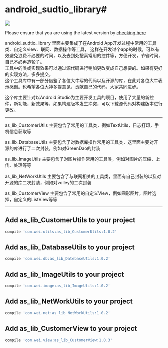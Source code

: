 # android_sudtio_library#
[![](https://jitpack.io/v/wei120698598/android_sudtio_library.svg)](https://jitpack.io/#wei120698598/android_sudtio_library)

Please ensure that you are using the latest version by [checking here](https://bintray.com/bintray/jcenter)

android_sudtio_library 里面主要集成了在Android App开发过程中常用的工具类、自定义view、联网、数据操作等工具，
这样在开发过个app的时候，可以有效避免浪费不必要的时间，以及去到处搜索常用的控件等，方便开发，节省时间，自己不必再造轮子。<br>
工具中的类或实现效果可以通过源代码进行稍加更改变成自己想要的。如果有更好的实现方法，多多提交。<br>
这个工具库中有一部分借鉴了各位大牛写的代码以及开源的库，在此对各位大牛表示感谢。也希望各位大神多提意见，贡献自己的代码，大家共同进步。<br>

这个库主要针对以Android Studio为主要开发工具的项目，使用了大量的新控件，新功能，新效果等，如果构建版本发生冲突，可以下载源代码对构建版本进行更改。



----------------------------

as_lib_CustomerUtils 主要包含了常用的工具类，例如TextUtils，日志打印，手机信息获取等

as_lib_DatabaseUtils 主要包含了对数据库操作常用的工具类，这里面主要对开源的库进行了二次封装，例如对GreenDao的封装

as_lib_ImageUtils 主要包含了对图片操作常用的工具类，例如对图片的压缩、上传、处理等等

as_lib_NetWorkUtils 主要包含了与联网相关的工具类，里面有自己封装的以及对开源的库二次封装，例如对volley的二次封装

as_lib_CustomerView 主要包含了常用的自定义View，例如圆形图片，图片选择，自定义的ListView等等

----------------------------



Add as_lib_CustomerUtils to your project
----------------------------
```gradle
compile 'com.wei.utils:as_lib_CustomerUtils:1.0.2'
```


Add as_lib_DatabaseUtils to your project
----------------------------

```gradle
compile 'com.wei.db:as_lib_DatebaseUtils:1.0.2'
```


Add as_lib_ImageUtils to your project
----------------------------

```gradle
compile 'com.wei.image:as_lib_ImageUtils:1.0.2'
```


Add as_lib_NetWorkUtils to your project
----------------------------

```gradle
compile 'com.wei.net:as_lib_NetWorkUtils:1.0.2'
```


Add as_lib_CustomerView to your project
----------------------------

```gradle
compile 'com.wei.view:as_lib_CustomerView:1.0.3'
```